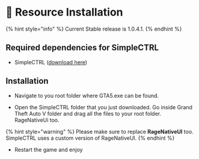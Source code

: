 # 📃 Resource Installation

{% hint style="info" %}
Current Stable release is 1.0.4.1.
{% endhint %}

## Required dependencies for SimpleCTRL

* SimpleCTRL ([download here](https://www.lcpdfr.com/downloads/gta5mods/scripts/43666-simplectrl/))

## Installation

* Navigate to you root folder where GTA5.exe can be found.

* Open the SimpleCTRL folder that you just downloaded. Go inside Grand Theft Auto V folder and drag all the files to your root folder. RageNativeUi too.

{% hint style="warning" %}
Please make sure to replace **RageNativeUI** too. SimpleCTRL uses a custom version of RageNativeUI.
{% endhint %}

* Restart the game and enjoy
